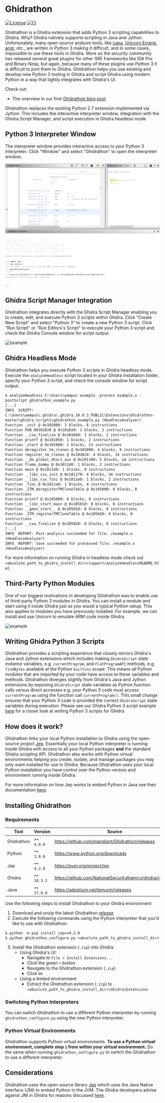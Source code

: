 # Ghidrathon

[![License](https://img.shields.io/badge/license-Apache--2.0-green.svg)](LICENSE.txt)
[![CI](https://github.com/mandiant/ghidrathon/actions/workflows/tests.yml/badge.svg)](https://github.com/mandiant/ghidrathon/actions/workflows/tests.yml)

Ghidrathon is a Ghidra extension that adds Python 3 scripting capabilities to Ghidra. Why? Ghidra natively supports scripting in Java and Jython. Unfortunately, many open-source analysis tools, like [capa](https://github.com/mandiant/capa), [Unicorn Engine](https://github.com/unicorn-engine/unicorn), [angr](https://github.com/angr/angr), etc., are written in Python 3 making it difficult, and in some cases, impossible to use these tools in Ghidra. More so the security community has released several great plugins for other SRE frameworks like IDA Pro and Binary Ninja, but again, because many of these plugins use Python 3 it is difficult to port them to Ghidra. Ghidrathon helps you use existing and develop new Python 3 tooling in Ghidra and script Ghidra using modern Python in a way that tightly integrates with Ghidra's UI.

Check out:

- The overview in our first [Ghidrathon blog post](https://www.mandiant.com/resources/blog/ghidrathon-snaking-ghidra-python-3-scripting)

Ghidrathon replaces the existing Python 2.7 extension implemented via Jython. This includes the interactive interpreter window, integration with the Ghidra Script Manager, and script execution in Ghidra headless mode.

## Python 3 Interpreter Window

The interpreter window provides interactive access to your Python 3 interpreter. Click "Window" and select "Ghidrathon" to open the interpreter window.

![example](./data/ghidrathon_interp.png)

## Ghidra Script Manager Integration

Ghidrathon integrates directly with the Ghidra Script Manager enabling you to create, edit, and execute Python 3 scripts within Ghidra. Click "Create New Script" and select "Python 3" to create a new Python 3 script. Click "Run Script" or "Run Editors's Script" to execute your Python 3 script and check the Ghidra Console window for script output.

![example](./data/ghidrathon_script.png)

## Ghidra Headless Mode

Ghidrathon helps you execute Python 3 scripts in Ghidra headless mode. Execute the `analyzeHeadless` script located in your Ghidra installation folder, specify your Python 3 script, and check the console window for script output.

```
$ analyzeHeadless C:\Users\wampus example -process example.o -postScript ghidrathon_example.py
[...]
INFO  SCRIPT: C:\Users\wampus\.ghidra\.ghidra_10.0.3_PUBLIC\Extensions\Ghidrathon-master\ghidra_scripts\ghidrathon_example.py (HeadlessAnalyzer)
Function _init @ 0x101000: 3 blocks, 8 instructions
Function FUN_00101020 @ 0x101020: 1 blocks, 2 instructions
Function __cxa_finalize @ 0x101040: 1 blocks, 2 instructions
Function printf @ 0x101050: 1 blocks, 2 instructions
Function _start @ 0x101060: 1 blocks, 13 instructions
Function deregister_tm_clones @ 0x101090: 4 blocks, 9 instructions
Function register_tm_clones @ 0x1010c0: 4 blocks, 14 instructions
Function __do_global_dtors_aux @ 0x101100: 5 blocks, 14 instructions
Function frame_dummy @ 0x101140: 1 blocks, 2 instructions
Function main @ 0x101149: 1 blocks, 9 instructions
Function __libc_csu_init @ 0x101170: 4 blocks, 34 instructions
Function __libc_csu_fini @ 0x1011e0: 1 blocks, 2 instructions
Function _fini @ 0x1011e8: 1 blocks, 4 instructions
Function _ITM_deregisterTMCloneTable @ 0x105000: 0 blocks, 0 instructions
Function printf @ 0x105008: 0 blocks, 0 instructions
Function __libc_start_main @ 0x105010: 0 blocks, 0 instructions
Function __gmon_start__ @ 0x105018: 0 blocks, 0 instructions
Function _ITM_registerTMCloneTable @ 0x105020: 0 blocks, 0 instructions
Function __cxa_finalize @ 0x105028: 0 blocks, 0 instructions
[...]
INFO  REPORT: Post-analysis succeeded for file: /example.o (HeadlessAnalyzer)
INFO  REPORT: Save succeeded for processed file: /example.o (HeadlessAnalyzer)
```

For more information on running Ghidra in headless mode check out `<absolute_path_to_ghidra_install_dir>/support/analyzeHeadlessREADME.html`.

## Third-Party Python Modules

One of our biggest motivations in developing Ghidrathon was to enable use of third-party Python 3 modules in Ghidra. You can install a module and start using it inside Ghidra just as you would a typical Python setup. This also applies to modules you have previously installed. For example, we can install and use Unicorn to emulate ARM code inside Ghidra.

![example](./data/ghidrathon_unicorn.png)

## Writing Ghidra Python 3 Scripts

Ghidrathon provides a scripting experience that closely mirrors Ghidra's Java and Jython extensions which includes making `GhidraScript` state instance variables, e.g. `currentProgram`, and `FlatProgramAPI` methods, e.g. `findBytes` 
available at the Python `builtins` scope. This means _all_ Python modules that are imported by your code have access to these variables and methods. Ghidrathon diverges slightly from Ghidra's Java and Jython extensions by exposing `GhidraScript` 
state variables as Python function calls versus direct accesses e.g. your Python 3 code must access `currentProgram` using the function call `currentProgram()`. This small change ensures that your Python 3 code is provided the correct `GhidraScript` state variables during execution. Please see our Ghidra Python 3 script example [here](./ghidra_scripts/ghidrathon_example.py) for a closer look at writing Python 3 scripts for Ghidra.

## How does it work?

Ghidrathon links your local Python installation to Ghidra using the open-source project [Jep](https://github.com/ninia/jep). Essentially your local Python interpreter is running inside Ghidra with access to all your Python packages **and** the standard Ghidra scripting API. Ghidrathon also works with Python virtual environments helping you create, isolate, and manage packages you may only want installed for use in Ghidra. Because Ghidrathon uses your local Python installation you have control over the Python version and environment running inside Ghidra.

For more information on how Jep works to embed Python in Java see their documentation [here](https://github.com/ninia/jep/wiki/How-Jep-Works).

## Installing Ghidrathon

### Requirements
Tool | Version |Source |
|---|---|---|
| Ghidrathon | `>= 4.0.0` | https://github.com/mandiant/Ghidrathon/releases |
| Python | `>= 3.8.0` | https://www.python.org/downloads |
| Jep | `== 4.2.0` | https://pypi.org/project/jep |
| Ghidra | `>= 10.3.2` | https://github.com/NationalSecurityAgency/ghidra/releases |
| Java | `>= 17.0.0` | https://adoptium.net/temurin/releases |

Use the following steps to install Ghidrathon to your Ghidra environment:

1. Download and unzip the latest Ghidrathon [release](https://github.com/mandiant/Ghidrathon/releases)
2. Execute the following commands using the Python interpreter that you'd like to use with Ghidrathon:
```
$ python -m pip install jep==4.2.0
$ python ghidrathon_configure.py <absolute_path_to_ghidra_install_dir>
```
3. Install the Ghidrathon extension (`.zip`) into Ghidra:
   * Using Ghidra's UI:
        * Navigate to `File > Install Extensions...`
        * Click the green `+` button
        * Navigate to the Ghidrathon extension (`.zip`)
        * Click `Ok`
    * Using a limited environment:
        * Extract the Ghidrathon extension (`.zip`)  to `<absolute_path_to_ghidra_install_dir>\Ghidra\Extensions`

### Switching Python Interpreters

You can switch Ghidrathon to use a different Python interpreter by running `ghidrathon_configure.py` using the new Python interpreter.

### Python Virtual Environments

Ghidrathon supports Python virtual environments. **To use a Python virtual environment, complete step `1` from within your virtual environment.** Do the same when running `ghidrathon_configure.py` to switch the Ghidrathon to use a different interpreter.

## Considerations

Ghidrathon uses the open-source library [Jep](https://github.com/ninia/jep) which uses the Java Native Interface (JNI) to embed Python in the JVM. The Ghidra developers advise against JNI in Ghidra for reasons discussed [here](https://github.com/NationalSecurityAgency/ghidra/issues/175).
